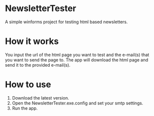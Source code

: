 # NewsletterTester
A simple winforms project for testing html based newsletters.

# How it works
You input the url of the html page you want to test and the e-mail(s) that you want to send the page to. The app will download the html page and send it to the provided e-mail(s).

# How to use
1. Download the latest version.
2. Open the NewsletterTester.exe.config and set your smtp settings.
3. Run the app.